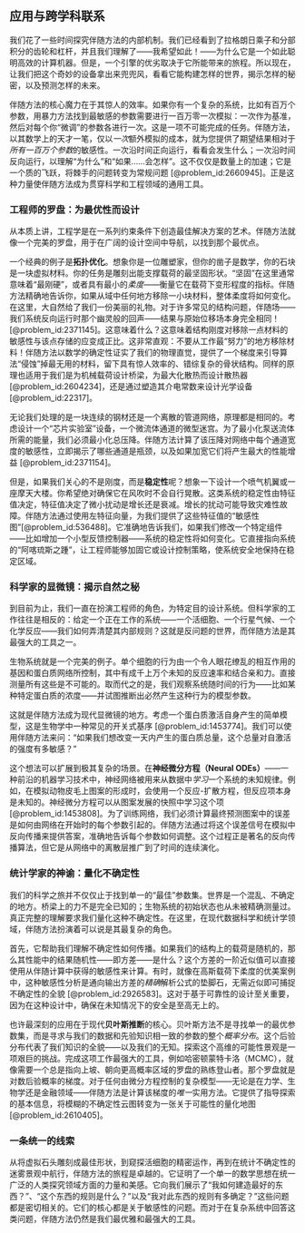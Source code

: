 ## 应用与跨学科联系

我们花了一些时间探究伴随方法的内部机制。我们已经看到了拉格朗日乘子和分部积分的齿轮和杠杆，并且我们理解了——我希望如此！——为什么它是一个如此聪明高效的计算机器。但是，一个引擎的优劣取决于它所能带来的旅程。所以现在，让我们把这个奇妙的设备拿出来兜兜风，看看它能构建怎样的世界，揭示怎样的秘密，以及预测怎样的未来。

伴随方法的核心魔力在于其惊人的效率。如果你有一个复杂的系统，比如有百万个参数，用暴力方法找到最敏感的参数需要进行一百万零一次模拟：一次作为基准，然后对每个你“微调”的参数各进行一次。这是一项不可能完成的任务。伴随方法，以其数学上的天才一笔，仅以*一次*额外模拟的成本，就为您提供了期望结果相对于*所有一百万个参数*的敏感性。一次沿时间正向运行，看看会发生什么；一次沿时间反向运行，以理解“为什么”和“如果……会怎样”。这不仅仅是数量上的加速；它是一个质的飞跃，将棘手的问题转变为常规问题 [@problem_id:2660945]。正是这种力量使伴随方法成为贯穿科学和工程领域的通用工具。

### 工程师的罗盘：为最优性而设计

从本质上讲，工程学是在一系列约束条件下创造最佳解决方案的艺术。伴随方法就像一个完美的罗盘，用于在广阔的设计空间中导航，以找到那个最优点。

一个经典的例子是**拓扑优化**。想象你是一位雕塑家，但你的凿子是数学，你的石块是一块虚拟材料。你的任务是雕刻出能支撑载荷的最坚固形状。“坚固”在这里通常意味着“最刚硬”，或者具有最小的*柔度*——衡量它在载荷下变形程度的指标。伴随方法精确地告诉你，如果从域中任何地方移除一小块材料，整体柔度将如何变化。在这里，大自然给了我们一份美丽的礼物。对于许多常见的结构问题，伴随场——我们系统反向运行时那个幽灵般的回声——结果与原始位移场本身完全相同！[@problem_id:2371145]。这意味着什么？这意味着结构刚度对移除一点材料的敏感性与该点存储的应变成正比。这非常直观：不要从工作最“努力”的地方移除材料！伴随方法以数学的确定性证实了我们的物理直觉，提供了一个梯度来引导算法“侵蚀”掉最无用的材料，留下具有惊人效率的、错综复杂的骨状结构。同样的原理也适用于我们是为机械载荷设计桥梁，为最大化散热而设计散热器 [@problem_id:2604234]，还是通过塑造其介电常数来设计光学设备 [@problem_id:22317]。

无论我们处理的是一块连续的钢材还是一个离散的管道网络，原理都是相同的。考虑设计一个“芯片实验室”设备，一个微流体通道的微型迷宫。为了最小化泵送流体所需的能量，我们必须最小化总压降。伴随方法计算了该压降对网络中每个通道宽度的敏感性，立即揭示了哪些通道是瓶颈，以及如果加宽它们将产生最大的性能增益 [@problem_id:2371154]。

但是，如果我们关心的不是刚度，而是**稳定性**呢？想象一下设计一个喷气机翼或一座摩天大楼。你希望绝对确保它在风吹时不会自行晃散。这类系统的稳定性由特征值决定，特征值决定了微小扰动是增长还是衰减。增长的扰动可能导致灾难性故障。伴随方法通过使用左特征向量，为我们提供了这些特征值的“敏感性图”[@problem_id:536488]。它准确地告诉我们，如果我们修改一个特定组件——比如增加一个小型反馈控制器——系统的稳定性将如何变化。它直接指向系统的“阿喀琉斯之踵”，让工程师能够加固它或设计控制策略，使系统安全地保持在稳定区域。

### 科学家的显微镜：揭示自然之秘

到目前为止，我们一直在扮演工程师的角色，为特定目的设计系统。但科学家的工作往往是相反的：给定一个正在工作的系统——一个活细胞、一个行星气候、一个化学反应——我们如何弄清楚其内部规则？这就是反问题的世界，而伴随方法是其最强大的工具之一。

生物系统就是一个完美的例子。单个细胞的行为由一个令人眼花缭乱的相互作用的基因和蛋白质网络所控制，其中有成千上万个未知的反应速率和结合亲和力。直接测量所有这些是不可能的。取而代之的是，我们观察系统随时间的行为——比如某种特定蛋白质的浓度——并试图推断出必然产生这种行为的模型参数。

这就是伴随方法成为现代显微镜的地方。考虑一个蛋白质激活自身产生的简单模型，这是生物学中一种常见的开关式基序 [@problem_id:1453774]。我们可以使用伴随方法来问：“如果我们想改变一天内产生的蛋白质总量，这个总量对自激活的强度有多敏感？”

这个想法可以扩展到极其复杂的场景。在**神经微分方程（Neural ODEs）**——一种前沿的机器学习技术中，神经网络被用来从数据中*学习*一个系统的未知规律。例如，在模拟动物皮毛上图案的形成时，会使用一个反应-扩散方程，但反应项本身是未知的。神经微分方程可以从图案发展的快照中学习这个项 [@problem_id:1453808]。为了训练网络，我们必须计算最终预测图案中的误差是如何由网络在开始时的每个参数引起的。伴随方法通过将这个误差信号在模拟中反向传播来提供答案，准确地告诉每个参数如何调整。这个过程正是著名的反向传播算法，但它是从网络中的离散层推广到了时间的连续演化。

### 统计学家的神谕：量化不确定性

我们的科学之旅并不仅仅止于找到单一的“最佳”参数集。世界是一个混乱、不确定的地方。桥梁上的力不是完全已知的；生物系统的初始状态也从未被精确测量过。真正完整的理解要求我们量化这种不确定性。在这里，在现代数据科学和统计学领域，伴随方法扮演着可以说是其最复杂的角色。

首先，它帮助我们理解不确定性如何传播。如果我们的结构上的载荷是随机的，那么其性能中的结果随机性——即方差——是什么？这个方差的一阶近似值可以直接使用从伴随计算中获得的敏感性来计算。有时，就像在高斯载荷下柔度的优美案例中，这种敏感性分析是通向输出方差的*精确*解析公式的垫脚石，无需近似即可捕捉不确定性的全貌 [@problem_id:2926583]。这对于基于可靠性的设计至关重要，因为在这种设计中，确保在未知情况下的安全是至高无上的。

也许最深刻的应用在于现代**贝叶斯推断**的核心。贝叶斯方法不是寻找单一的最优参数集，而是寻求与我们的数据和先验知识相一致的参数的整个*概率分布*。这个后验分布代表了我们知识的全貌——以及我们的无知。探索这个高维的可能性景观是一项艰巨的挑战。完成这项工作最强大的工具，例如哈密顿蒙特卡洛（MCMC），就像需要一个总是指向上坡、朝向更高概率区域的罗盘的熟练登山者。那个罗盘就是对数后验概率的梯度。对于任何由微分方程控制的复杂模型——无论是在力学、生物学还是金融领域——伴随方法是计算该梯度的*唯一*实用方法。它提供了指导探索的基本信息，将模糊的不确定性云图转变为一张关于可能性的量化地图 [@problem_id:2610405]。

### 一条统一的线索

从将虚拟石头雕刻成最佳形状，到窥探活细胞的精密运作，再到在统计不确定性的迷雾景观中航行，伴随方法的旅程是卓越的。它证明了一个单一的数学思想在统一广泛的人类探究领域方面的力量和美感。它向我们展示了“我如何建造最好的东西？”、“这个东西的规则是什么？”以及“我对此东西的规则有多确定？”这些问题都是密切相关的。它们的核心都是关于敏感性的问题。而对于在复杂系统中回答这类问题，伴随方法仍然是我们最优雅和最强大的工具。